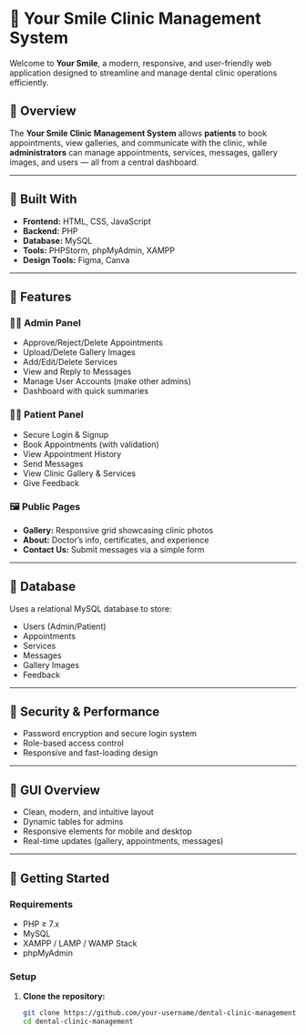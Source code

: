 # 🦷 Your Smile Clinic Management System

Welcome to **Your Smile**, a modern, responsive, and user-friendly web application designed to streamline and manage dental clinic operations efficiently.

## 📄 Overview

The **Your Smile Clinic Management System** allows **patients** to book appointments, view galleries, and communicate with the clinic, while **administrators** can manage appointments, services, messages, gallery images, and users — all from a central dashboard.

---

## 🔧 Built With

- **Frontend:** HTML, CSS, JavaScript  
- **Backend:** PHP  
- **Database:** MySQL  
- **Tools:** PHPStorm, phpMyAdmin, XAMPP  
- **Design Tools:** Figma, Canva

---

## 📌 Features

### 👨‍⚕️ Admin Panel
- Approve/Reject/Delete Appointments
- Upload/Delete Gallery Images
- Add/Edit/Delete Services
- View and Reply to Messages
- Manage User Accounts (make other admins)
- Dashboard with quick summaries

### 🧑‍💻 Patient Panel
- Secure Login & Signup
- Book Appointments (with validation)
- View Appointment History
- Send Messages
- View Clinic Gallery & Services
- Give Feedback

### 🖼️ Public Pages
- **Gallery:** Responsive grid showcasing clinic photos
- **About:** Doctor’s info, certificates, and experience
- **Contact Us:** Submit messages via a simple form

---

## 💾 Database

Uses a relational MySQL database to store:
- Users (Admin/Patient)
- Appointments
- Services
- Messages
- Gallery Images
- Feedback

---

## 🔐 Security & Performance

- Password encryption and secure login system
- Role-based access control
- Responsive and fast-loading design

---

## 📸 GUI Overview

- Clean, modern, and intuitive layout
- Dynamic tables for admins
- Responsive elements for mobile and desktop
- Real-time updates (gallery, appointments, messages)

---

## 🧰 Getting Started

### Requirements

- PHP ≥ 7.x
- MySQL
- XAMPP / LAMP / WAMP Stack
- phpMyAdmin

### Setup

1. **Clone the repository:**
   ```bash
   git clone https://github.com/your-username/dental-clinic-management.git
   cd dental-clinic-management
